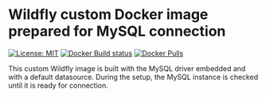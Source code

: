 # Wildfly custom Docker image prepared for MySQL connection

[![License: MIT](https://img.shields.io/badge/License-MIT-yellow.svg)](https://opensource.org/licenses/MIT) [![Docker Build status](https://img.shields.io/docker/build/esignbr/mywildfly.svg)](https://hub.docker.com/r/esignbr/mywildfly/builds) [![Docker Pulls](https://img.shields.io/docker/pulls/esignbr/mywildfly.svg)](https://hub.docker.com/r/esignbr/mywildfly)

This custom Wildfly image is built with the MySQL driver embedded and with a default datasource. During the setup, the MySQL instance is checked until it is ready for connection.
